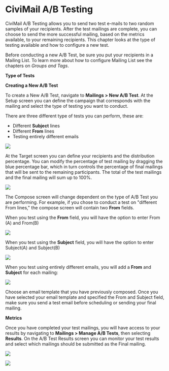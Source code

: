 CiviMail A/B Testing
====================

CiviMail A/B Testing allows you to send two test e-mails to two random
samples of your recipients. After the test mailings are complete, you
can choose to send the more successful mailing, based on the metrics
available, to your remaining recipients. This chapter looks at the type
of testing available and how to configure a new test.

Before conducting a new A/B Test, be sure you put your recipients in a
Mailing List. To learn more about how to configure Mailing List see the
chapters on *Groups and Tags*.

**Type of Tests**

**Creating a New A/B Test**

To create a New A/B Test, navigate to **Mailings > New A/B Test**. At
the Setup screen you can define the campaign that corresponds with the
mailing and select the type of testing you want to conduct.

There are three different type of tests you can perform, these are:

-   Different **Subject** lines
-   Different **From** lines
-   Testing entirely different emails 

![](/img/AB%20Testing.png)

At the Target screen you can define your recipients and the distribution
percentage. You can modify the percentage of test mailing by dragging
the blue percentage bar, which in turn controls the percentage of final
mailings that will be sent to the remaining participants. The total of
the test mailings and the final mailing will sum up to 100%. 

![](/img/AB%20Testing%20Targeting.png)

The Compose screen will change dependent on the type of A/B Test you are
performing. For example, if you chose to conduct a test on "different
From lines," the compose screen will contain two **From** fields. 

When you test using the **From** field, you will have the option to
enter From (A) and From(B) 

![](/img/AB%20Testing%20Compose%20Screen1.png)


When you test using the **Subject** field, you will have the option to
enter Subject(A) and Subject(B)

![](/img/AB%20Testing%20by%20Subject1.png)


When you test using entirely different emails, you will add a **From** and
**Subject** for each mailing:

![](/img/AB%20Testing%20by%20email1.png)

Choose an email template that you have previously composed. Once you
have selected your email template and specified the From and Subject
field, make sure you send a test email before scheduling or sending your
final mailing. 

**Metrics**

Once you have completed your test mailings, you will have access to your
results by navigating to **Mailings > Manage A/B Tests**, then
selecting **Results**. On the A/B Test Results screen you can
monitor your test results and select which mailings should be submitted
as the Final mailing. 

![](/img/AB%20Testing%20Results%20Page_1.png)



![](/img/AB%20Testing%20Metrics.png)
